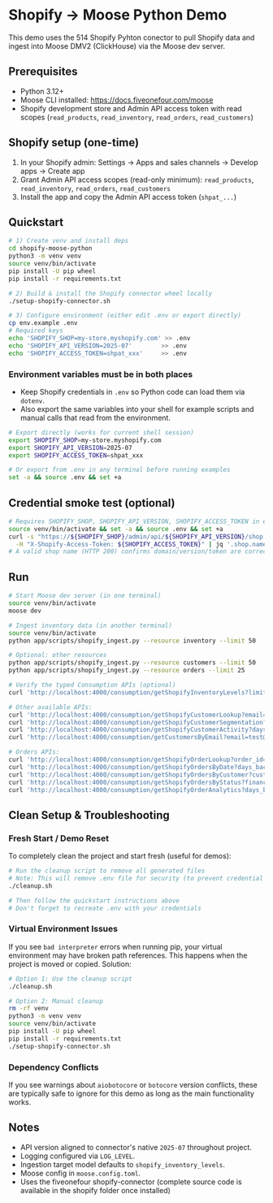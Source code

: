 # Shopify → Moose Python Demo

This demo uses the 514 Shopify Pyhton conector to pull Shopify data and ingest into Moose DMV2 (ClickHouse) via the Moose dev server.

## Prerequisites
- Python 3.12+
- Moose CLI installed: https://docs.fiveonefour.com/moose
- Shopify development store and Admin API access token with read scopes (`read_products`, `read_inventory`, `read_orders`, `read_customers`)

## Shopify setup (one-time)
1) In your Shopify admin: Settings → Apps and sales channels → Develop apps → Create app
2) Grant Admin API access scopes (read-only minimum): `read_products`, `read_inventory`, `read_orders`, `read_customers`
3) Install the app and copy the Admin API access token (`shpat_...`)

## Quickstart
```bash
# 1) Create venv and install deps
cd shopify-moose-python
python3 -m venv venv
source venv/bin/activate
pip install -U pip wheel
pip install -r requirements.txt

# 2) Build & install the Shopify connector wheel locally
./setup-shopify-connector.sh

# 3) Configure environment (either edit .env or export directly)
cp env.example .env
# Required keys
echo 'SHOPIFY_SHOP=my-store.myshopify.com' >> .env
echo 'SHOPIFY_API_VERSION=2025-07'        >> .env
echo 'SHOPIFY_ACCESS_TOKEN=shpat_xxx'     >> .env
```

### Environment variables must be in both places
- Keep Shopify credentials in `.env` so Python code can load them via `dotenv`.
- Also export the same variables into your shell for example scripts and manual calls that read from the environment.

```bash
# Export directly (works for current shell session)
export SHOPIFY_SHOP=my-store.myshopify.com
export SHOPIFY_API_VERSION=2025-07
export SHOPIFY_ACCESS_TOKEN=shpat_xxx

# Or export from .env in any terminal before running examples
set -a && source .env && set +a
```

## Credential smoke test (optional)
```bash
# Requires SHOPIFY_SHOP, SHOPIFY_API_VERSION, SHOPIFY_ACCESS_TOKEN in env/.env
source venv/bin/activate && set -a && source .env && set +a
curl -s "https://${SHOPIFY_SHOP}/admin/api/${SHOPIFY_API_VERSION}/shop.json" \
  -H "X-Shopify-Access-Token: ${SHOPIFY_ACCESS_TOKEN}" | jq '.shop.name'
# A valid shop name (HTTP 200) confirms domain/version/token are correct
```

## Run
```bash
# Start Moose dev server (in one terminal)
source venv/bin/activate
moose dev

# Ingest inventory data (in another terminal)
source venv/bin/activate
python app/scripts/shopify_ingest.py --resource inventory --limit 50

# Optional: other resources
python app/scripts/shopify_ingest.py --resource customers --limit 50
python app/scripts/shopify_ingest.py --resource orders --limit 25

# Verify the typed Consumption APIs (optional)
curl 'http://localhost:4000/consumption/getShopifyInventoryLevels?limit=5' | jq

# Other available APIs:
curl 'http://localhost:4000/consumption/getShopifyCustomerLookup?email=test@example.com&limit=10' | jq
curl 'http://localhost:4000/consumption/getShopifyCustomerSegmentation?city=New York&limit=10' | jq
curl 'http://localhost:4000/consumption/getShopifyCustomerActivity?days_back=30&limit=10' | jq
curl 'http://localhost:4000/consumption/getCustomersByEmail?email=test@example.com&limit=10' | jq

# Orders APIs:
curl 'http://localhost:4000/consumption/getShopifyOrderLookup?order_id=gid://shopify/Order/123456789&limit=10' | jq
curl 'http://localhost:4000/consumption/getShopifyOrdersByDate?days_back=7&limit=10' | jq
curl 'http://localhost:4000/consumption/getShopifyOrdersByCustomer?customer_email=test@example.com&limit=10' | jq
curl 'http://localhost:4000/consumption/getShopifyOrdersByStatus?financial_status=paid&limit=10' | jq
curl 'http://localhost:4000/consumption/getShopifyOrderAnalytics?days_back=30&group_by=day' | jq
```

## Clean Setup & Troubleshooting

### Fresh Start / Demo Reset
To completely clean the project and start fresh (useful for demos):

```bash
# Run the cleanup script to remove all generated files
# Note: This will remove .env file for security (to prevent credential exposure)
./cleanup.sh

# Then follow the quickstart instructions above
# Don't forget to recreate .env with your credentials
```

### Virtual Environment Issues
If you see `bad interpreter` errors when running pip, your virtual environment may have broken path references. This happens when the project is moved or copied. Solution:

```bash
# Option 1: Use the cleanup script
./cleanup.sh

# Option 2: Manual cleanup
rm -rf venv
python3 -m venv venv
source venv/bin/activate
pip install -U pip wheel
pip install -r requirements.txt
./setup-shopify-connector.sh
```

### Dependency Conflicts
If you see warnings about `aiobotocore` or `botocore` version conflicts, these are typically safe to ignore for this demo as long as the main functionality works.


## Notes
- API version aligned to connector's native `2025-07` throughout project.
- Logging configured via `LOG_LEVEL`.
- Ingestion target model defaults to `shopify_inventory_levels`.
- Moose config in `moose.config.toml`.
- Uses the fiveonefour shopify-connector (complete source code is available in the shopify folder once installed)


